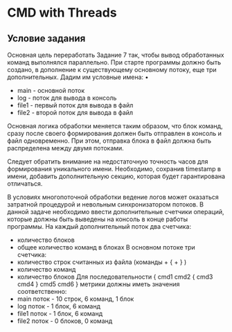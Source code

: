 # CMD with Threads


## Условие задания

Основная цель переработать Задание 7 так, чтобы вывод обработанных команд выполнялся параллельно. При старте программы должно быть создано, в дополнение к существующему основному потоку, еще три дополнительных. Дадим им условные имена: •
* main - основной поток
* log - поток для вывода в консоль
* file1 - первый поток для вывода в файл
* file2 - второй поток для вывода в файл

Основная логика обработки меняется таким образом, что блок команд, сразу после своего формирования должен быть отправлен в консоль и файл одновременно. При этом, отправка блока в файл должна быть распределена между двумя потоками. 

Следует обратить внимание на недостаточную точность часов для формирования уникального имени. Необходимо, сохранив timestamp в имени, добавить дополнительную секцию, которая будет гарантирована отличаться.

В условиях многопоточной обработки ведение логов может оказаться затратной процедурой и невольным синхронизатором потоков. В данной задаче необходимо ввести дополнительные счетчики операций, которые должны быть выведены на консоль в конце работы программы. На каждый дополнительный поток два счетчика:
* количество блоков
* общее количество команд в блоках
В основном потоке три счетчика:
* количество строк считанных из файла (команды + { + } )
* количество команд
* количество блоков
Для последовательности
{
cmd1
cmd2
{
cmd3
cmd4
}
cmd5
cmd6
}
метрики должны иметь значения соответственно:
* main поток - 10 строк, 6 команд, 1 блок
* log поток - 1 блок, 6 команд
* file1 поток - 1 блок, 6 команд
* file2 поток - 0 блоков, 0 команд







